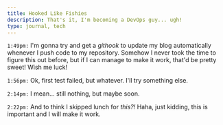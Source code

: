 ```yaml
---
title: Hooked Like Fishies
description: That's it, I'm becoming a DevOps guy... ugh!
type: journal, tech
---
```


`1:49pm:` I'm gonna try and get a _githook_ to update my blog automatically whenever I push code to my repository. Somehow I never took the time to figure this out before, but if I can manage to make it work, that'd be pretty sweet! Wish me luck!

`1:56pm:` Ok, first test failed, but whatever. I'll try something else.

`2:14pm:` I mean... still nothing, but maybe soon.

`2:22pm:` And to think I skipped lunch for _this?!_ Haha, just kidding, this is important and I will make it work.
